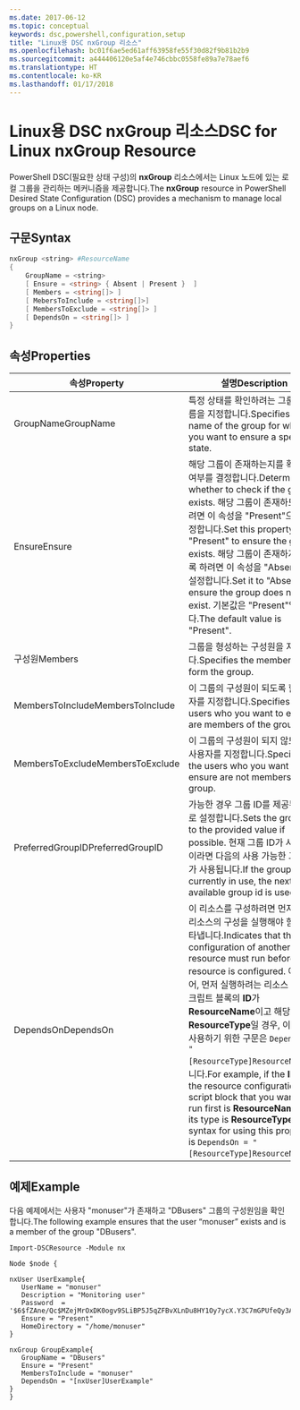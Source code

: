 ```yaml
---
ms.date: 2017-06-12
ms.topic: conceptual
keywords: dsc,powershell,configuration,setup
title: "Linux용 DSC nxGroup 리소스"
ms.openlocfilehash: bc01f6ae5ed61aff63958fe55f30d82f9b81b2b9
ms.sourcegitcommit: a444406120e5af4e746cbbc0558fe89a7e78aef6
ms.translationtype: HT
ms.contentlocale: ko-KR
ms.lasthandoff: 01/17/2018
---
```

# <a name="dsc-for-linux-nxgroup-resource"></a><span data-ttu-id="472d4-103">Linux용 DSC nxGroup 리소스</span><span class="sxs-lookup"><span data-stu-id="472d4-103">DSC for Linux nxGroup Resource</span></span>

<span data-ttu-id="472d4-104">PowerShell DSC(필요한 상태 구성)의 **nxGroup** 리소스에서는 Linux 노드에 있는 로컬 그룹을 관리하는 메커니즘을 제공합니다.</span><span class="sxs-lookup"><span data-stu-id="472d4-104">The **nxGroup** resource in PowerShell Desired State Configuration (DSC) provides a mechanism to manage local groups on a Linux node.</span></span>

## <a name="syntax"></a><span data-ttu-id="472d4-105">구문</span><span class="sxs-lookup"><span data-stu-id="472d4-105">Syntax</span></span>

```powershell
nxGroup <string> #ResourceName
{
    GroupName = <string>
    [ Ensure = <string> { Absent | Present }  ]
    [ Members = <string[]> ]
    [ MebersToInclude = <string[]>]
    [ MembersToExclude = <string[]> ]
    [ DependsOn = <string[]> ]
}

```

## <a name="properties"></a><span data-ttu-id="472d4-106">속성</span><span class="sxs-lookup"><span data-stu-id="472d4-106">Properties</span></span>

|  <span data-ttu-id="472d4-107">속성</span><span class="sxs-lookup"><span data-stu-id="472d4-107">Property</span></span> |  <span data-ttu-id="472d4-108">설명</span><span class="sxs-lookup"><span data-stu-id="472d4-108">Description</span></span> | 
|---|---|
| <span data-ttu-id="472d4-109">GroupName</span><span class="sxs-lookup"><span data-stu-id="472d4-109">GroupName</span></span>| <span data-ttu-id="472d4-110">특정 상태를 확인하려는 그룹의 이름을 지정합니다.</span><span class="sxs-lookup"><span data-stu-id="472d4-110">Specifies the name of the group for which you want to ensure a specific state.</span></span>| 
| <span data-ttu-id="472d4-111">Ensure</span><span class="sxs-lookup"><span data-stu-id="472d4-111">Ensure</span></span>| <span data-ttu-id="472d4-112">해당 그룹이 존재하는지를 확인할지 여부를 결정합니다.</span><span class="sxs-lookup"><span data-stu-id="472d4-112">Determines whether to check if the group exists.</span></span> <span data-ttu-id="472d4-113">해당 그룹이 존재하도록 하려면 이 속성을 "Present"으로 설정합니다.</span><span class="sxs-lookup"><span data-stu-id="472d4-113">Set this property to "Present" to ensure the group exists.</span></span> <span data-ttu-id="472d4-114">해당 그룹이 존재하지 않도록 하려면 이 속성을 "Absent"으로 설정합니다.</span><span class="sxs-lookup"><span data-stu-id="472d4-114">Set it to "Absent" to ensure the group does not exist.</span></span> <span data-ttu-id="472d4-115">기본값은 "Present"입니다.</span><span class="sxs-lookup"><span data-stu-id="472d4-115">The default value is "Present".</span></span>| 
| <span data-ttu-id="472d4-116">구성원</span><span class="sxs-lookup"><span data-stu-id="472d4-116">Members</span></span>| <span data-ttu-id="472d4-117">그룹을 형성하는 구성원을 지정합니다.</span><span class="sxs-lookup"><span data-stu-id="472d4-117">Specifies the members that form the group.</span></span>| 
| <span data-ttu-id="472d4-118">MembersToInclude</span><span class="sxs-lookup"><span data-stu-id="472d4-118">MembersToInclude</span></span>| <span data-ttu-id="472d4-119">이 그룹의 구성원이 되도록 할 사용자를 지정합니다.</span><span class="sxs-lookup"><span data-stu-id="472d4-119">Specifies the users who you want to ensure are members of the group.</span></span>| 
| <span data-ttu-id="472d4-120">MembersToExclude</span><span class="sxs-lookup"><span data-stu-id="472d4-120">MembersToExclude</span></span>| <span data-ttu-id="472d4-121">이 그룹의 구성원이 되지 않도록 할 사용자를 지정합니다.</span><span class="sxs-lookup"><span data-stu-id="472d4-121">Specifies the users who you want to ensure are not members of the group.</span></span>| 
| <span data-ttu-id="472d4-122">PreferredGroupID</span><span class="sxs-lookup"><span data-stu-id="472d4-122">PreferredGroupID</span></span>| <span data-ttu-id="472d4-123">가능한 경우 그룹 ID를 제공된 값으로 설정합니다.</span><span class="sxs-lookup"><span data-stu-id="472d4-123">Sets the group id to the provided value if possible.</span></span> <span data-ttu-id="472d4-124">현재 그룹 ID가 사용 중이라면 다음의 사용 가능한 그룹 ID가 사용됩니다.</span><span class="sxs-lookup"><span data-stu-id="472d4-124">If the group id is currently in use, the next available group id is used.</span></span>| 
| <span data-ttu-id="472d4-125">DependsOn</span><span class="sxs-lookup"><span data-stu-id="472d4-125">DependsOn</span></span> | <span data-ttu-id="472d4-126">이 리소스를 구성하려면 먼저 다른 리소스의 구성을 실행해야 함을 나타냅니다.</span><span class="sxs-lookup"><span data-stu-id="472d4-126">Indicates that the configuration of another resource must run before this resource is configured.</span></span> <span data-ttu-id="472d4-127">예를 들어, 먼저 실행하려는 리소스 구성 스크립트 블록의 **ID**가 **ResourceName**이고 해당 형식이 **ResourceType**일 경우, 이 속성을 사용하기 위한 구문은 `DependsOn = "[ResourceType]ResourceName"`입니다.</span><span class="sxs-lookup"><span data-stu-id="472d4-127">For example, if the **ID** of the resource configuration script block that you want to run first is **ResourceName** and its type is **ResourceType**, the syntax for using this property is `DependsOn = "[ResourceType]ResourceName"`.</span></span>| 

## <a name="example"></a><span data-ttu-id="472d4-128">예제</span><span class="sxs-lookup"><span data-stu-id="472d4-128">Example</span></span>

<span data-ttu-id="472d4-129">다음 예제에서는 사용자 "monuser"가 존재하고 "DBusers" 그룹의 구성원임을 확인합니다.</span><span class="sxs-lookup"><span data-stu-id="472d4-129">The following example ensures that the user “monuser” exists and is a member of the group "DBusers".</span></span>

```
Import-DSCResource -Module nx 

Node $node {

nxUser UserExample{
   UserName = "monuser"
   Description = "Monitoring user"
   Password  =    '$6$fZAne/Qc$MZejMrOxDK0ogv9SLiBP5J5qZFBvXLnDu8HY1Oy7ycX.Y3C7mGPUfeQy3A82ev3zIabhDQnj2ayeuGn02CqE/0'
   Ensure = "Present"
   HomeDirectory = "/home/monuser"
}
 
nxGroup GroupExample{
   GroupName = "DBusers"
   Ensure = "Present"
   MembersToInclude = "monuser"
   DependsOn = "[nxUser]UserExample"            
}
}
```

